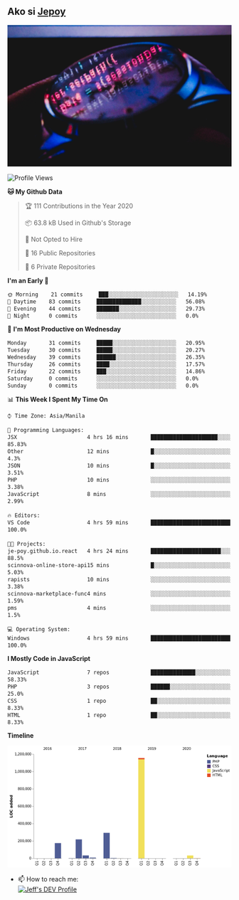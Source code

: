 ## Ako si [Jepoy](https://github.com/je-poy)
![je-poy-cover-img](imgs/cover.jpeg)

<!--START_SECTION:waka-->
![Profile Views](http://img.shields.io/badge/Profile%20Views-12-blue)

**🐱 My Github Data** 

> 🏆 111 Contributions in the Year 2020
 > 
> 📦 63.8 kB Used in Github's Storage 
 > 
> 🚫 Not Opted to Hire
 > 
> 📜 16 Public Repositories
 > 
> 🔑 6 Private Repositories 

**I'm an Early 🐤** 

```text
🌞 Morning    21 commits     ███░░░░░░░░░░░░░░░░░░░░░░   14.19% 
🌆 Daytime    83 commits     ██████████████░░░░░░░░░░░   56.08% 
🌃 Evening    44 commits     ███████░░░░░░░░░░░░░░░░░░   29.73% 
🌙 Night      0 commits      ░░░░░░░░░░░░░░░░░░░░░░░░░   0.0%

```
📅 **I'm Most Productive on Wednesday** 

```text
Monday       31 commits     █████░░░░░░░░░░░░░░░░░░░░   20.95% 
Tuesday      30 commits     █████░░░░░░░░░░░░░░░░░░░░   20.27% 
Wednesday    39 commits     ██████░░░░░░░░░░░░░░░░░░░   26.35% 
Thursday     26 commits     ████░░░░░░░░░░░░░░░░░░░░░   17.57% 
Friday       22 commits     ███░░░░░░░░░░░░░░░░░░░░░░   14.86% 
Saturday     0 commits      ░░░░░░░░░░░░░░░░░░░░░░░░░   0.0% 
Sunday       0 commits      ░░░░░░░░░░░░░░░░░░░░░░░░░   0.0%

```


📊 **This Week I Spent My Time On** 

```text
⌚︎ Time Zone: Asia/Manila

💬 Programming Languages: 
JSX                      4 hrs 16 mins       █████████████████████░░░░   85.83% 
Other                    12 mins             █░░░░░░░░░░░░░░░░░░░░░░░░   4.3% 
JSON                     10 mins             █░░░░░░░░░░░░░░░░░░░░░░░░   3.51% 
PHP                      10 mins             ░░░░░░░░░░░░░░░░░░░░░░░░░   3.38% 
JavaScript               8 mins              ░░░░░░░░░░░░░░░░░░░░░░░░░   2.99%

🔥 Editors: 
VS Code                  4 hrs 59 mins       █████████████████████████   100.0%

🐱‍💻 Projects: 
je-poy.github.io.react   4 hrs 24 mins       ██████████████████████░░░   88.5% 
scinnova-online-store-api15 mins             █░░░░░░░░░░░░░░░░░░░░░░░░   5.03% 
rapists                  10 mins             ░░░░░░░░░░░░░░░░░░░░░░░░░   3.38% 
scinnova-marketplace-func4 mins              ░░░░░░░░░░░░░░░░░░░░░░░░░   1.59% 
pms                      4 mins              ░░░░░░░░░░░░░░░░░░░░░░░░░   1.5%

💻 Operating System: 
Windows                  4 hrs 59 mins       █████████████████████████   100.0%

```

**I Mostly Code in JavaScript** 

```text
JavaScript               7 repos             ██████████████░░░░░░░░░░░   58.33% 
PHP                      3 repos             ██████░░░░░░░░░░░░░░░░░░░   25.0% 
CSS                      1 repo              ██░░░░░░░░░░░░░░░░░░░░░░░   8.33% 
HTML                     1 repo              ██░░░░░░░░░░░░░░░░░░░░░░░   8.33%

```


**Timeline**

![Chart not found](https://github.com/je-poy/je-poy/blob/master/charts/bar_graph.png) 


<!--END_SECTION:waka-->

- 📫 How to reach me: <br />
[<img src="https://d2fltix0v2e0sb.cloudfront.net/dev-badge.svg" width="50" alt="Jeff's DEV Profile" />](https://dev.to/jepoy)
<!--
**je-poy/je-poy** is a ✨ _special_ ✨ repository because its `README.md` (this file) appears on your GitHub profile.

Here are some ideas to get you started:

- 🔭 I’m currently working on ...
- 🌱 I’m currently learning ...
- 👯 I’m looking to collaborate on ...
- 🤔 I’m looking for help with ...
- 💬 Ask me about ...

- 😄 Pronouns: ...
- ⚡ Fun fact: ...
-->
